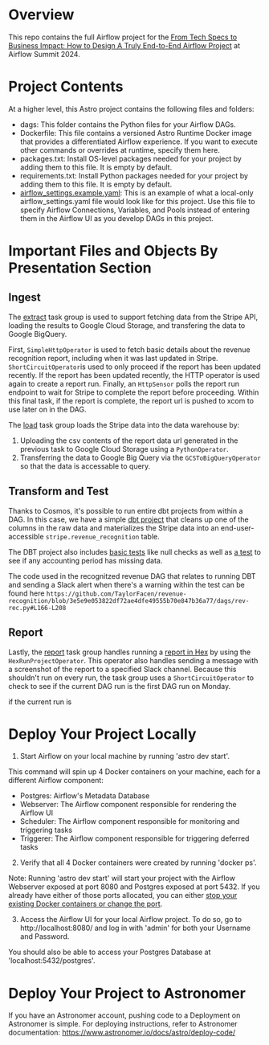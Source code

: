 Overview
========

This repo contains the full Airflow project for the [From Tech Specs to Business Impact: How to Design A Truly End-to-End Airflow Project](https://airflowsummit.org/sessions/2024/from-tech-specs-to-business-impact-how-to-design-a-truly-end-to-end-airflow-project/) at Airflow Summit 2024.

Project Contents
================

At a higher level, this Astro project contains the following files and folders:

- dags: This folder contains the Python files for your Airflow DAGs.
- Dockerfile: This file contains a versioned Astro Runtime Docker image that provides a differentiated Airflow experience. If you want to execute other commands or overrides at runtime, specify them here.
- packages.txt: Install OS-level packages needed for your project by adding them to this file. It is empty by default.
- requirements.txt: Install Python packages needed for your project by adding them to this file. It is empty by default.
- [airflow_settings.example.yaml](airflow_settings.example.yaml): This is an example of what a local-only airflow_settings.yaml file would look like for this project. Use this file to specify Airflow Connections, Variables, and Pools instead of entering them in the Airflow UI as you develop DAGs in this project.

# Important Files and Objects By Presentation Section

## Ingest
The [extract](https://github.com/TaylorFacen/revenue-recognition/blob/3e5e9e053822df72ae4dfe49555b70e847b36a77/dags/rev-rec.py#L54-L116) task group is used to support fetching data from the Stripe API, loading the results to Google Cloud Storage, and transfering the data to Google BigQuery.

First, `SimpleHttpOperator` is used to fetch basic details about the revenue recognition report, including when it was last updated in Stripe. `ShortCircuitOperator`is used to only proceed if the report has been updated recently. If the report has been updated recently, the HTTP operator is used again to create a report run. Finally, an `HttpSensor` polls the report run endpoint to wait for Stripe to complete the report before proceeding. Within this final task, if the report is complete, the report url is pushed to xcom to use later on in the DAG.

The [load](https://github.com/TaylorFacen/revenue-recognition/blob/3e5e9e053822df72ae4dfe49555b70e847b36a77/dags/rev-rec.py#L120-L163) task group loads the Stripe data into the data warehouse by:
1. Uploading the csv contents of the report data url generated in the previous task to Google Cloud Storage using a `PythonOperator`. 
2. Transferring the data to Google Big Query via the `GCSToBigQueryOperator` so that the data is accessable to query.

## Transform and Test
Thanks to Cosmos, it's possible to run entire dbt projects from within a DAG. In this case, we have a simple [dbt project](dags/dbt) that cleans up one of the columns in the raw data and materializes the Stripe data into an end-user-accessible `stripe.revenue_recognition` table. 

The DBT project also includes [basic tests](https://github.com/TaylorFacen/revenue-recognition/blob/3e5e9e053822df72ae4dfe49555b70e847b36a77/dags/dbt/models/staging/stripe/schema.yml#L9-L21) like null checks as well as [a test](https://github.com/TaylorFacen/revenue-recognition/blob/3e5e9e053822df72ae4dfe49555b70e847b36a77/dags/dbt/models/staging/stripe/schema.yml#L23-L26) to see if any accounting period has missing data. 

The code used in the recognitzed revenue DAG that relates to running DBT and sending a Slack alert when there's a warning within the test can be found here `https://github.com/TaylorFacen/revenue-recognition/blob/3e5e9e053822df72ae4dfe49555b70e847b36a77/dags/rev-rec.py#L166-L208`

## Report
Lastly, the [report](https://github.com/TaylorFacen/revenue-recognition/blob/3e5e9e053822df72ae4dfe49555b70e847b36a77/dags/rev-rec.py#L211-L249) task group handles running a [report in Hex](https://app.hex.tech/b08aae54-69be-490e-a260-67071718613f/app/68931401-2767-4c16-bec6-08d63d7fd3b6/latest) by using the `HexRunProjectOperator`. This operator also handles sending a message with a screenshot of the report to a specified Slack channel. Because this shouldn't run on every run, the task group uses a `ShortCircuitOperator` to check to see if the current DAG run is the first DAG run on Monday.

if the current run is 


Deploy Your Project Locally
===========================

1. Start Airflow on your local machine by running 'astro dev start'.

This command will spin up 4 Docker containers on your machine, each for a different Airflow component:

- Postgres: Airflow's Metadata Database
- Webserver: The Airflow component responsible for rendering the Airflow UI
- Scheduler: The Airflow component responsible for monitoring and triggering tasks
- Triggerer: The Airflow component responsible for triggering deferred tasks

2. Verify that all 4 Docker containers were created by running 'docker ps'.

Note: Running 'astro dev start' will start your project with the Airflow Webserver exposed at port 8080 and Postgres exposed at port 5432. If you already have either of those ports allocated, you can either [stop your existing Docker containers or change the port](https://www.astronomer.io/docs/astro/cli/troubleshoot-locally#ports-are-not-available-for-my-local-airflow-webserver).

3. Access the Airflow UI for your local Airflow project. To do so, go to http://localhost:8080/ and log in with 'admin' for both your Username and Password.

You should also be able to access your Postgres Database at 'localhost:5432/postgres'.

Deploy Your Project to Astronomer
=================================

If you have an Astronomer account, pushing code to a Deployment on Astronomer is simple. For deploying instructions, refer to Astronomer documentation: https://www.astronomer.io/docs/astro/deploy-code/
